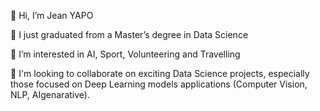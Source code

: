 👋 Hi, I’m Jean YAPO

🌱 I just graduated from a Master’s degree in Data Science

👀 I’m interested in AI, Sport, Volunteering and Travelling

💞️ I'm looking to collaborate on exciting Data Science projects, especially those focused on Deep Learning models applications (Computer Vision, NLP, AIgenarative).
